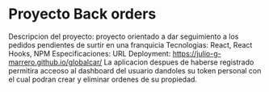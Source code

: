 # Proyecto Back orders
Descripcion del proyecto: proyecto orientado a dar seguimiento a los pedidos pendientes de surtir en una franquicia
Tecnologias: React, React Hooks, NPM
Especificaciones:
URL Deployment: https://julio-g-marrero.github.io/globalcar/
La aplicacion despues de haberse registrado permitira acceoso al dashboard del usuario dandoles su token personal con el cual podran crear y eliminar ordenes de su propiedad.
